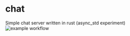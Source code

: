 # chat
Simple chat server written in rust (async_std experiment)
![example workflow](https://github.com/jasilven/chat/actions/workflows/rust.yml/badge.svg)
